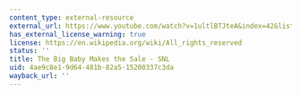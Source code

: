 ```yaml
---
content_type: external-resource
external_url: https://www.youtube.com/watch?v=1ultlBTJteA&index=42&list=PLS_gQd8UB-hJp8yCo_Pft8bHUXmvB_D9E
has_external_license_warning: true
license: https://en.wikipedia.org/wiki/All_rights_reserved
status: ''
title: The Big Baby Makes the Sale - SNL
uid: 4ae9c8e1-9d64-481b-82a5-15200337c3da
wayback_url: ''
---
```

